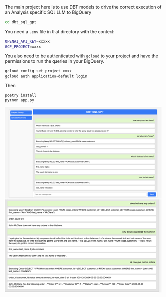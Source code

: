 The main project here is to use DBT models to drive the correct execution of an Analysis specific SQL LLM to BigQuery 


```bash
cd dbt_sql_gpt
```

You need a `.env` file in that directory with the content:


```bash
OPENAI_API_KEY=xxxxx
GCP_PROJECT=xxxx
```

You also need to be authenticated with `gcloud` to your project and have the permissions to run the queries in your BigQuery.

```bash
gcloud config set project xxxx
gcloud auth application-default login
```

Then

```bash
poetry install
python app.py 
```

![image](img/uiversion.png)
![image](img/uiversion2.png)
